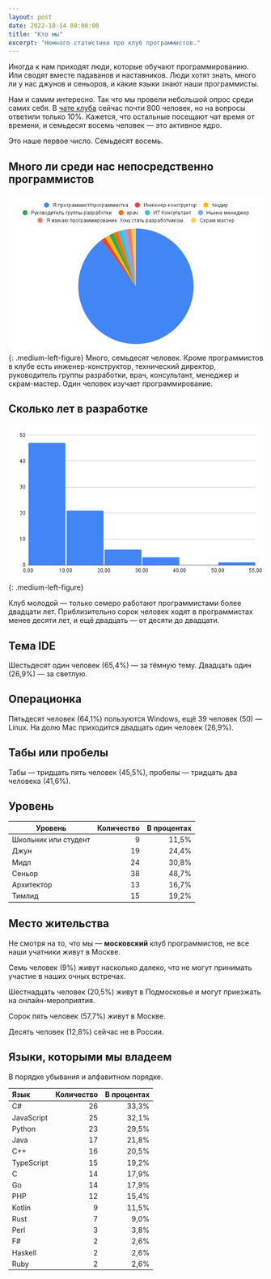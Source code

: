```yaml
---
layout: post
date: 2022-10-14 09:00:00
title: "Кто мы"
excerpt: "Немного статистики про клуб программистов."
---
```


Иногда к нам приходят люди, которые обучают программированию. Или сводят вместе падаванов и наставников. Люди хотят знать, много ли у нас джунов и сеньоров, и какие языки знают наши программисты.

Нам и самим интересно. Так что мы провели небольшой опрос среди самих себя. В [чате клуба](https://t.me/progmsk) сейчас почти 800 человек, но на вопросы ответили только 10%. Кажется, что остальные посещают чат время от времени, и семьдесят восемь человек — это активное ядро.

Это наше первое число. Семьдесят восемь.

## Много ли среди нас непосредственно программистов

![Много ли среди нас непосредственно программистов](/assets/img/results/2022-10-14-who-we-are/chart-1.png){: .medium-left-figure}
Много, семьдесят человек. Кроме программистов в клубе есть инженер-конструктор, технический директор, руководитель группы разработки, врач, консультант, менеджер и скрам-мастер. Один человек изучает программирование.

## Сколько лет в разработке

![Сколько лет в разработке](/assets/img/results/2022-10-14-who-we-are/chart-2.png){: .medium-left-figure}

Клуб молодой — только семеро работают программистами более двадцати лет.
Приблизительно сорок человек ходят в программистах менее десяти лет, и ещё двадцать — от десяти до двадцати.

## Тема IDE

Шестьдесят один человек (65,4%) — за тёмную тему. Двадцать один (26,9%) — за светлую.

## Операционка

Пятьдесят человек (64,1%) пользуются Windows, ещё 39 человек (50) — Linux. На долю Mac приходится двадцать один человек (26,9%).

## Табы или пробелы

Табы — тридцать пять человек (45,5%), пробелы — тридцать два человека (41,6%).

## Уровень

| Уровень              | Количество | В процентах |
|----------------------|-----------:|------------:|
| Школьник или студент |          9 |       11,5% |
| Джун                 |         19 |       24,4% |
| Мидл                 |         24 |       30,8% |
| Сеньор               |         38 |       48,7% |
| Архитектор           |         13 |       16,7% |
| Тимлид               |         15 |       19,2% |

## Место жительства

Не смотря на то, что мы — **московский** клуб программистов, не все наши учатники живут в Москве.

Семь человек (9%) живут насколько далеко, что не могут принимать участие в наших очных встречах.

Шестнадцать человек (20,5%) живут в Подмосковье и могут приезжать на онлайн-мероприятия.

Сорок пять человек (57,7%) живут в Москве.

Десять человек (12,8%) сейчас не в России.

## Языки, которыми мы владеем

В порядке убывания и алфавитном порядке.

|    Язык    | Количество | В процентах |
|:-----------|-----------:|------------:|
| C#         |         26 |       33,3% |
| JavaScript |         25 |       32,1% |
| Python     |         23 |       29,5% |
| Java       |         17 |       21,8% |
| C++        |         16 |       20,5% |
| TypeScript |         15 |       19,2% |
| C          |         14 |       17,9% |
| Go         |         14 |       17,9% |
| PHP        |         12 |       15,4% |
| Kotlin     |          9 |       11,5% |
| Rust       |          7 |        9,0% |
| Perl       |          3 |        3,8% |
| F#         |          2 |        2,6% |
| Haskell    |          2 |        2,6% |
| Ruby       |          2 |        2,6% |
